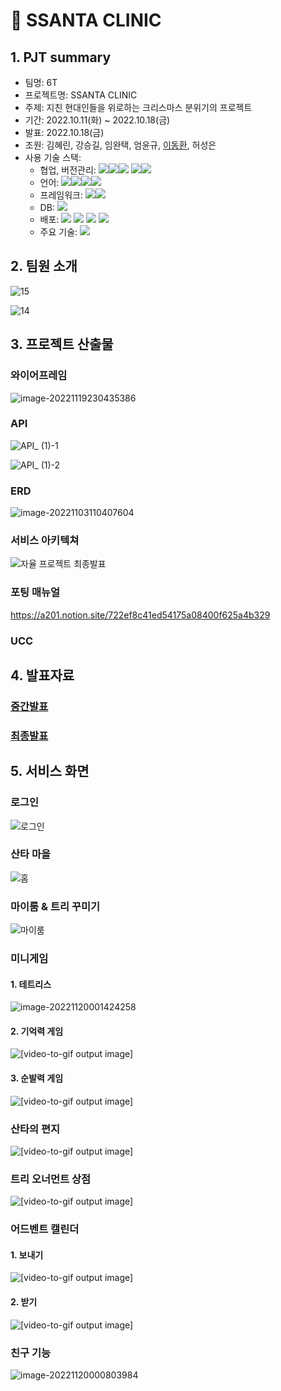 # :christmas_tree: SSANTA CLINIC 

## 1. PJT summary

- 팀명: 6T
- 프로젝트명: SSANTA CLINIC 
- 주제: 지친 현대인들을 위로하는 크리스마스 분위기의 프로젝트
- 기간: 2022.10.11(화) ~ 2022.10.18(금)
- 발표: 2022.10.18(금)
- 조원: 김혜린, 강승길, 임완택, 엄윤규, [이동환](https://github.com/onghwand), 허성은
- 사용 기술 스택:
  - 협업, 버전관리: <img src="https://img.shields.io/badge/Git-F05032?style=for-the-badge&logo=Git&logoColor=white"><img src="https://img.shields.io/badge/GitLab-FC6D26?style=for-the-badge&logo=GitLab&logoColor=white"><img src="https://img.shields.io/badge/Jira-0052CC?style=for-the-badge&logo=Jira Software&logoColor=white"> <img src="https://img.shields.io/badge/Mattermost-0058CC?style=for-the-badge&logo=Mattermost&logoColor=white"><img src="https://img.shields.io/badge/Notion-000000?style=for-the-badge&logo=Notion&logoColor=white">
  - 언어: <img src="https://img.shields.io/badge/JavaScript-F7DF1E?style=for-the-badge&logo=JavaScript&logoColor=white"><img src="https://img.shields.io/badge/HTML5-E34F26?style=for-the-badge&logo=HTML5&logoColor=white"><img src="https://img.shields.io/badge/CSS3-1572B6?style=for-the-badge&logo=CSS3&logoColor=white"><img src="https://img.shields.io/badge/Java-007396?style=for-the-badge&logo=Java&logoColor=white">
  - 프레임워크: <img src="https://img.shields.io/badge/Spring Boot-6DB33F?style=for-the-badge&logo=Spring Boot&logoColor=white"><img src="https://img.shields.io/badge/React-61DAFB?style=for-the-badge&logo=React&logoColor=white">
  - DB: <img src="https://img.shields.io/badge/MySQL-4479A1?style=for-the-badge&logo=MySQL&logoColor=white">
  - 배포: <img src="https://img.shields.io/badge/Amazon AWS-232F3E?style=for-the-badge&logo=Amazon AWS&logoColor=white"> <img src="https://img.shields.io/badge/Amazon EC2-FF9900?style=for-the-badge&logo=Amazon EC2&logoColor=white"> <img src="https://img.shields.io/badge/Docker-2496ED?style=for-the-badge&logo=Docker&logoColor=white"> <img src="https://img.shields.io/badge/NGINX-009639?style=for-the-badge&logo=NGINX&logoColor=white">
  - 주요 기술: <img src="https://img.shields.io/badge/Amazon S3-569A31?style=for-the-badge&logo=Amazon S3&logoColor=white">



## 2. 팀원 소개

![15](README.assets/15.png)

![14](README.assets/14.png)



## 3. 프로젝트 산출물

### 와이어프레임

![image-20221119230435386](README.assets/image-20221119230435386.png)

### API

![API_ (1)-1](README.assets/API_%20(1)-1.jpg)

![API_ (1)-2](README.assets/API_%20(1)-2.jpg)

### ERD

![image-20221103110407604](README.assets/image-20221103110407604.png)

### 서비스 아키텍쳐

![자율 프로젝트 최종발표](README.assets/%EC%9E%90%EC%9C%A8%20%ED%94%84%EB%A1%9C%EC%A0%9D%ED%8A%B8%20%EC%B5%9C%EC%A2%85%EB%B0%9C%ED%91%9C.png)

### 포팅 매뉴얼

https://a201.notion.site/722ef8c41ed54175a08400f625a4b329

### UCC



## 4. 발표자료

### [중간발표](https://www.canva.com/design/DAFPocdPgIg/G3GjTknSpg1ByThAPF492Q/edit?utm_content=DAFPocdPgIg&utm_campaign=designshare&utm_medium=link2&utm_source=sharebutton)

### [최종발표](https://www.canva.com/design/DAFR-Qm6zFo/KG4lyCrizU0bIzb_ZhjmeA/edit?utm_content=DAFR-Qm6zFo&utm_campaign=designshare&utm_medium=link2&utm_source=sharebutton)



## 5. 서비스 화면

### 로그인

![로그인](README.assets/%EB%A1%9C%EA%B7%B8%EC%9D%B8.gif)

### 산타 마을

![홈](README.assets/%ED%99%88.gif)

### 마이룸 & 트리 꾸미기

![마이룸](README.assets/%EB%A7%88%EC%9D%B4%EB%A3%B8.gif)

### 미니게임

#### 1. 테트리스

![image-20221120001424258](README.assets/tetris.png)

#### 2. 기억력 게임

![[video-to-gif output image]](README.assets/ezgif-4-c5f038aebd.gif)

#### 3. 순발력 게임

![[video-to-gif output image]](README.assets/ezgif-4-be51bab1ae.gif)

### 산타의 편지

![[video-to-gif output image]](README.assets/ezgif-4-a79f8a84aa.gif)

### 트리 오너먼트 상점

![[video-to-gif output image]](README.assets/ezgif-4-45628b3bb1.gif)

### 어드벤트 캘린더

#### 1. 보내기

![[video-to-gif output image]](README.assets/ezgif-4-976a6e0c45.gif)

#### 2. 받기

![[video-to-gif output image]](README.assets/ezgif-4-a609313cc6.gif)

### 친구 기능

![image-20221120000803984](README.assets/image-20221120000803984.png)
